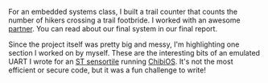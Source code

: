 For an embedded systems class, I built a trail counter that counts the number of hikers 
crossing a trail footbride. I worked with an 
awesome [partner](https://www.linkedin.com/in/vinayakvedantam/).
You can read about our final system in our final report.


Since the project itself was pretty big and messy, I'm highlighting one section
I worked on by myself. These are the interesting bits of an emulated UART I wrote for
an [ST sensortile](http://www.st.com/en/evaluation-tools/steval-stlkt01v1.html) 
running [ChibiOS](http://www.chibios.org/dokuwiki/doku.php). It's not the most
efficient or secure code, but it was a fun challenge to write!

